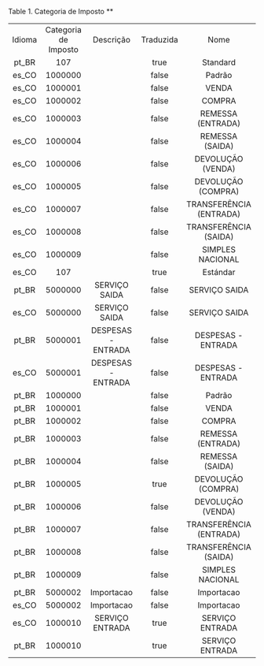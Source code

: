 <div id="d238734e1" class="table">

<div class="table-title">

Table 1. Categoria de Imposto
\*\*

</div>

<div class="table-contents">

|        |                      |                    |           |                         |
| :----: | :------------------: | :----------------: | :-------: | :---------------------: |
| Idioma | Categoria de Imposto |     Descrição      | Traduzida |          Nome           |
| pt\_BR |         107          |                    |   true    |        Standard         |
| es\_CO |       1000000        |                    |   false   |         Padrão          |
| es\_CO |       1000001        |                    |   false   |          VENDA          |
| es\_CO |       1000002        |                    |   false   |         COMPRA          |
| es\_CO |       1000003        |                    |   false   |    REMESSA (ENTRADA)    |
| es\_CO |       1000004        |                    |   false   |     REMESSA (SAIDA)     |
| es\_CO |       1000006        |                    |   false   |    DEVOLUÇÃO (VENDA)    |
| es\_CO |       1000005        |                    |   false   |   DEVOLUÇÃO (COMPRA)    |
| es\_CO |       1000007        |                    |   false   | TRANSFERÊNCIA (ENTRADA) |
| es\_CO |       1000008        |                    |   false   |  TRANSFERÊNCIA (SAIDA)  |
| es\_CO |       1000009        |                    |   false   |    SIMPLES NACIONAL     |
| es\_CO |         107          |                    |   true    |        Estándar         |
| pt\_BR |       5000000        |   SERVIÇO SAIDA    |   false   |      SERVIÇO SAIDA      |
| es\_CO |       5000000        |   SERVIÇO SAIDA    |   false   |      SERVIÇO SAIDA      |
| pt\_BR |       5000001        | DESPESAS - ENTRADA |   false   |   DESPESAS - ENTRADA    |
| es\_CO |       5000001        | DESPESAS - ENTRADA |   false   |   DESPESAS - ENTRADA    |
| pt\_BR |       1000000        |                    |   false   |         Padrão          |
| pt\_BR |       1000001        |                    |   false   |          VENDA          |
| pt\_BR |       1000002        |                    |   false   |         COMPRA          |
| pt\_BR |       1000003        |                    |   false   |    REMESSA (ENTRADA)    |
| pt\_BR |       1000004        |                    |   false   |     REMESSA (SAIDA)     |
| pt\_BR |       1000005        |                    |   true    |   DEVOLUÇÃO (COMPRA)    |
| pt\_BR |       1000006        |                    |   false   |    DEVOLUÇÃO (VENDA)    |
| pt\_BR |       1000007        |                    |   false   | TRANSFERÊNCIA (ENTRADA) |
| pt\_BR |       1000008        |                    |   false   |  TRANSFERÊNCIA (SAIDA)  |
| pt\_BR |       1000009        |                    |   false   |    SIMPLES NACIONAL     |
| pt\_BR |       5000002        |     Importacao     |   false   |       Importacao        |
| es\_CO |       5000002        |     Importacao     |   false   |       Importacao        |
| es\_CO |       1000010        |  SERVIÇO ENTRADA   |   true    |     SERVIÇO ENTRADA     |
| pt\_BR |       1000010        |                    |   true    |     SERVIÇO ENTRADA     |

</div>

</div>
